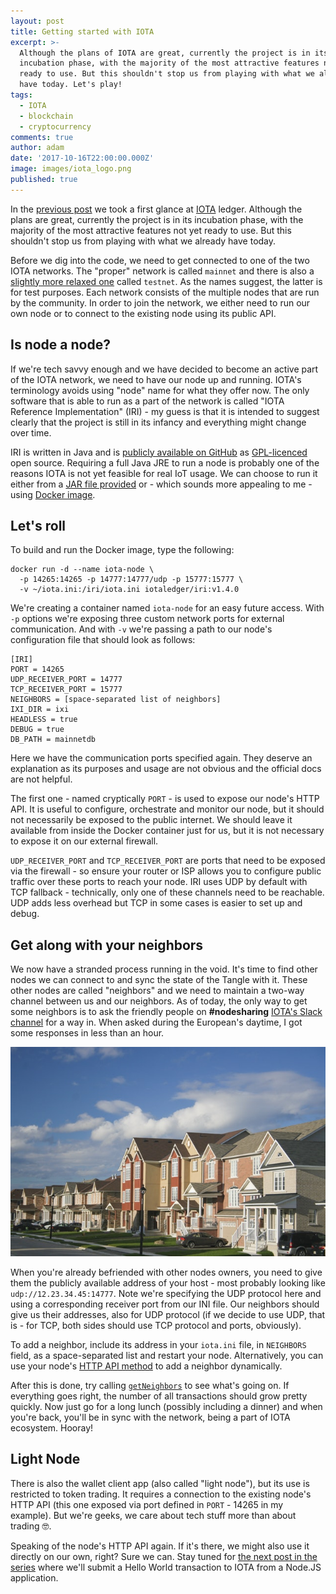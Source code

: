 ```yaml
---
layout: post
title: Getting started with IOTA
excerpt: >-
  Although the plans of IOTA are great, currently the project is in its
  incubation phase, with the majority of the most attractive features not yet
  ready to use. But this shouldn't stop us from playing with what we already
  have today. Let's play!
tags:
  - IOTA
  - blockchain
  - cryptocurrency
comments: true
author: adam
date: '2017-10-16T22:00:00.000Z'
image: images/iota_logo.png
published: true
---
```


In the [previous post](/blog/iota-new-kid-in-cryptocurrency-town/) we took a first glance at [IOTA](http://iota.org/) ledger. Although the plans are great, currently the project is in its incubation phase, with the majority of the most attractive features not yet ready to use. But this shouldn't stop us from playing with what we already have today.

Before we dig into the code, we need to get connected to one of the two IOTA networks. The "proper" network is called `mainnet` and there is also a [slightly more relaxed one](https://blog.iota.org/the-iota-testnet-training-wheels-for-the-community-fd65dbdddb3b) called `testnet`. As the names suggest, the latter is for test purposes. Each network consists of the multiple nodes that are run by the community. In order to join the network, we either need to run our own node or to connect to the existing node using its public API. 

## Is node a node?

If we're tech savvy enough and we have decided to become an active part of the IOTA network, we need to have our node up and running. IOTA's terminology avoids using "node" name for what they offer now. The only software that is able to run as a part of the network is called "IOTA Reference Implementation" (IRI) - my guess is that it is intended to suggest clearly that the project is still in its infancy and everything might change over time.

IRI is written in Java and is [publicly available on GitHub](https://github.com/iotaledger/iri) as [GPL-licenced](https://github.com/iotaledger/iri/blob/dev/LICENSE) open source. Requiring a full Java JRE to run a node is probably one of the reasons IOTA is not yet feasible for real IoT usage. We can choose to run it either from a [JAR file provided](https://github.com/iotaledger/iri/releases) or - which sounds more appealing to me - using [Docker image](https://hub.docker.com/r/iotaledger/iri/).


## Let's roll

To build and run the Docker image, type the following:

```
docker run -d --name iota-node \
  -p 14265:14265 -p 14777:14777/udp -p 15777:15777 \
  -v ~/iota.ini:/iri/iota.ini iotaledger/iri:v1.4.0
```

We're creating a container named `iota-node` for an easy future access. With `-p` options we're exposing three custom network ports for external communication. And with `-v` we're passing a path to our node's configuration file that should look as follows:

```
[IRI]
PORT = 14265
UDP_RECEIVER_PORT = 14777
TCP_RECEIVER_PORT = 15777
NEIGHBORS = [space-separated list of neighbors]
IXI_DIR = ixi
HEADLESS = true
DEBUG = true
DB_PATH = mainnetdb
```

Here we have the communication ports specified again. They deserve an explanation as its purposes and usage are not obvious and the official docs are not helpful.

The first one - named cryptically `PORT` - is used to expose our node's HTTP API. It is useful to configure, orchestrate and monitor our node, but it should not necessarily be exposed to the public internet. We should leave it available from inside the Docker container just for us, but it is not necessary to expose it on our external firewall.

`UDP_RECEIVER_PORT` and `TCP_RECEIVER_PORT` are ports that need to be exposed via the firewall - so ensure your router or ISP allows you to configure public traffic over these ports to reach your node. IRI uses UDP by default with TCP fallback - technically, only one of these channels need to be reachable. UDP adds less overhead but TCP in some cases is easier to set up and debug.

## Get along with your neighbors

We now have a stranded process running in the void. It's time to find other nodes we can connect to and sync the state of the Tangle with it. These other nodes are called "neighbors" and we need to maintain a two-way channel between us and our neighbors. As of today, the only way to get some neighbors is to ask the friendly people on **#nodesharing** [IOTA's Slack channel](https://slack.iota.org/) for a way in. When asked during the European's daytime, I got some responses in less than an hour.

![IOTA neighborhood](/images/iota/neighborhood.jpg)

When you're already befriended with other nodes owners, you need to give them the publicly available address of your host - most probably looking like `udp://12.23.34.45:14777`. Note we're specifying the UDP protocol here and using a corresponding receiver port from our INI file. Our neighbors should give us their addresses, also for UDP protocol (if we decide to use UDP, that is - for TCP, both sides should use TCP protocol and ports, obviously).

To add a neighbor, include its address in your `iota.ini` file, in `NEIGHBORS` field, as a space-separated list and restart your node. Alternatively, you can use your node's [HTTP API method](https://iota.readme.io/v1.2.0/reference) to add a neighbor dynamically.

After this is done, try calling [`getNeighbors`](https://iota.readme.io/v1.2.0/reference#getneighborsactivity) to see what's going on. If everything goes right, the number of all transactions should grow pretty quickly. Now just go for a long lunch (possibly including a dinner) and when you're back, you'll be in sync with the network, being a part of IOTA ecosystem. Hooray!

## Light Node

There is also the wallet client app (also called "light node"), but its use is restricted to token trading. It requires a connection to the existing node's HTTP API (this one exposed via port defined in `PORT` - 14265 in my example). But we're geeks, we care about tech stuff more than about trading 🤓.

Speaking of the node's HTTP API again. If it's there, we might also use it directly on our own, right? Sure we can. Stay tuned for [the next post in the series](/blog/iota-hello-world/) where we'll submit a Hello World transaction to IOTA from a Node.JS application.
